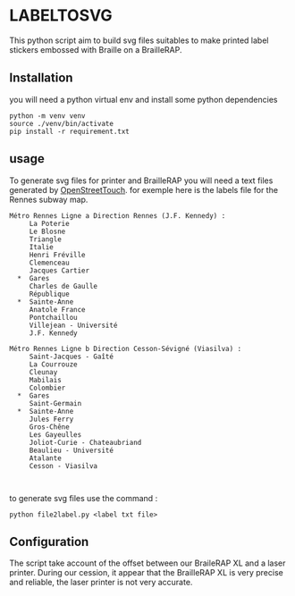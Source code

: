 # LABELTOSVG

This python script aim to build svg files suitables to make printed label stickers embossed with Braille on a BrailleRAP.

## Installation

you will need a python virtual env and install some python dependencies

```
python -m venv venv
source ./venv/bin/activate
pip install -r requirement.txt
```

## usage

To generate svg files for printer and BrailleRAP you will need a text files generated by [OpenStreetTouch](https://github.com/braillerap/OpenStreetTouch). for exemple here is the labels file for the Rennes subway map.

```
Métro Rennes Ligne a Direction Rennes (J.F. Kennedy) :
     La Poterie
     Le Blosne
     Triangle
     Italie
     Henri Fréville
     Clemenceau
     Jacques Cartier
  *  Gares
     Charles de Gaulle
     République
  *  Sainte-Anne
     Anatole France
     Pontchaillou
     Villejean - Université
     J.F. Kennedy

Métro Rennes Ligne b Direction Cesson-Sévigné (Viasilva) :
     Saint-Jacques - Gaîté
     La Courrouze
     Cleunay
     Mabilais
     Colombier
  *  Gares
     Saint-Germain
  *  Sainte-Anne
     Jules Ferry
     Gros-Chêne
     Les Gayeulles
     Joliot-Curie - Chateaubriand
     Beaulieu - Université
     Atalante
     Cesson - Viasilva



```
to generate svg files use the command :
```
python file2label.py <label txt file>
```

## Configuration
The script take account of the offset between our BraileRAP XL and a laser printer. During our cession, it appear that the BrailleRAP XL is very precise and reliable, the laser printer is not very accurate.


